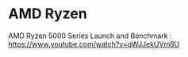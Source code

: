 # AMD Ryzen

AMD Ryzen 5000 Series Launch and Benchmark : https://www.youtube.com/watch?v=gWJJekUVm8U